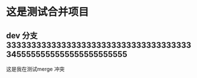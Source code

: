 # 这是测试合并项目
  ## dev 分支33333333333333333333333333333333333333455555555555555555555555
  这是我在测试merge 冲突